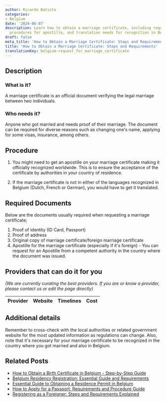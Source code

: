 ```yaml
---
author: Ricardo Batista
categories:
- Belgium
date: '2024-06-07'
description: Learn how to obtain a marriage certificate, including required docs,
  procedures for apostille, and translation needs for recognition in Belgium.
draft: false
meta_title: 'How to Obtain a Marriage Certificate: Steps and Requirements'
title: 'How to Obtain a Marriage Certificate: Steps and Requirements'
translationKey: belgium-request_for_marriage_certificate
---
```


## Description
### What is it?
A marriage certificate is an official document verifying the legal marriage between two individuals.

### Who needs it?
Anyone who got married and needs proof of their marriage. The document can be required for diverse reasons such as changing one's name, applying for some visas, insurance, among others.

## Procedure
1. You might need to get an apostille on your marriage certificate making it officially recognized worldwide. This is to ensure the acceptance of the certificate by authorities in your country of residence. 

2. If the marriage certificate is not in either of the languages recognized in Belgium (Dutch, French or German), you would have to get it translated.

## Required Documents
Below are the documents usually required when requesting a marriage certificate;

1. Proof of identity (ID Card, Passport)
2. Proof of address
3. Original copy of marriage certificate/foreign marriage certificate
4. Apostille for the marriage certificate (especially if it's foreign) - You can request for an Apostille from a competent authority in the country where the document was issued.

## Providers that can do it for you

_(We are currently curating the best providers. If you are or know a provider, please contact us or edit the page directly)_

| Provider        |     Website     |     Timelines    |       Cost      |
| :-------------: | :-------------: |  :-------------: | :-------------: |

## Additional details
Remember to cross-check with the local authorities or related government website for the most updated information as regulations can change. Also, note that it's necessary for your marriage certificate to be recognized in the country where you got married and also in Belgium.


## Related Posts

- [How to Obtain a Birth Certificate in Belgium - Step-by-Step Guide](https://tramitit.com/guides/belgium/request_for_birth_certificate/)
- [Belgium Residency Registration: Essential Guide and Requirements](https://tramitit.com/guides/belgium/registration_in_the_population_registers/)
- [Essential Guide to Obtaining a Residence Permit in Belgium](https://tramitit.com/guides/belgium/request_for_residence_permit/)
- [How to Apply for a Passport: Requirements and Procedure Guide](https://tramitit.com/guides/belgium/request_for_passport/)
- [Registering as a Foreigner: Steps and Requirements Explained](https://tramitit.com/guides/belgium/registration_in_the_foreigners_registers/)